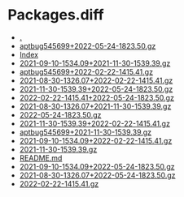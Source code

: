 Packages.diff
========================

- [.](.)
- [aptbug545699+2022-05-24-1823.50.gz](aptbug545699+2022-05-24-1823.50.gz)
- [Index](Index)
- [2021-09-10-1534.09+2021-11-30-1539.39.gz](2021-09-10-1534.09+2021-11-30-1539.39.gz)
- [aptbug545699+2022-02-22-1415.41.gz](aptbug545699+2022-02-22-1415.41.gz)
- [2021-08-30-1326.07+2022-02-22-1415.41.gz](2021-08-30-1326.07+2022-02-22-1415.41.gz)
- [2021-11-30-1539.39+2022-05-24-1823.50.gz](2021-11-30-1539.39+2022-05-24-1823.50.gz)
- [2022-02-22-1415.41+2022-05-24-1823.50.gz](2022-02-22-1415.41+2022-05-24-1823.50.gz)
- [2021-08-30-1326.07+2021-11-30-1539.39.gz](2021-08-30-1326.07+2021-11-30-1539.39.gz)
- [2022-05-24-1823.50.gz](2022-05-24-1823.50.gz)
- [2021-11-30-1539.39+2022-02-22-1415.41.gz](2021-11-30-1539.39+2022-02-22-1415.41.gz)
- [aptbug545699+2021-11-30-1539.39.gz](aptbug545699+2021-11-30-1539.39.gz)
- [2021-09-10-1534.09+2022-02-22-1415.41.gz](2021-09-10-1534.09+2022-02-22-1415.41.gz)
- [2021-11-30-1539.39.gz](2021-11-30-1539.39.gz)
- [README.md](README.md)
- [2021-09-10-1534.09+2022-05-24-1823.50.gz](2021-09-10-1534.09+2022-05-24-1823.50.gz)
- [2021-08-30-1326.07+2022-05-24-1823.50.gz](2021-08-30-1326.07+2022-05-24-1823.50.gz)
- [2022-02-22-1415.41.gz](2022-02-22-1415.41.gz)
